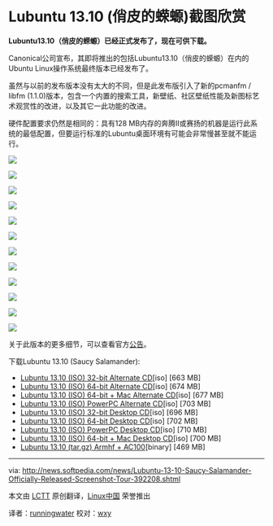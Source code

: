 Lubuntu 13.10 (俏皮的蝾螈)截图欣赏
================================================================================
**Lubuntu13.10（俏皮的蝾螈）已经正式发布了，现在可供下载。**

Canonical公司宣布，其即将推出的包括Lubuntu13.10（俏皮的蝾螈）在内的Ubuntu Linux操作系统最终版本已经发布了。

虽然与以前的发布版本没有太大的不同，但是此发布版引入了新的pcmanfm / libfm (1.1.0)版本，包含一个内置的搜索工具，新壁纸、社区壁纸性能及新图标艺术观赏性的改进，以及其它一此功能的改进。

硬件配置要求仍然是相同的：具有128 MB内存的奔腾II或赛扬的机器是运行此系统的最低配置，但要运行标准的Lubuntu桌面环境有可能会非常慢甚至就不能运行。

![](http://i1-news.softpedia-static.com/images/news2/Lubuntu-13-10-Saucy-Salamander-Officially-Released-Screenshot-Tour-392208-2.jpg)

![](http://i1-news.softpedia-static.com/images/news2/Lubuntu-13-10-Saucy-Salamander-Officially-Released-Screenshot-Tour-392208-3.jpg)

![](http://i1-news.softpedia-static.com/images/news2/Lubuntu-13-10-Saucy-Salamander-Officially-Released-Screenshot-Tour-392208-4.jpg)

![](http://i1-news.softpedia-static.com/images/news2/Lubuntu-13-10-Saucy-Salamander-Officially-Released-Screenshot-Tour-392208-5.jpg)

![](http://i1-news.softpedia-static.com/images/news2/Lubuntu-13-10-Saucy-Salamander-Officially-Released-Screenshot-Tour-392208-6.jpg)

![](http://i1-news.softpedia-static.com/images/news2/Lubuntu-13-10-Saucy-Salamander-Officially-Released-Screenshot-Tour-392208-7.jpg)

![](http://i1-news.softpedia-static.com/images/news2/Lubuntu-13-10-Saucy-Salamander-Officially-Released-Screenshot-Tour-392208-8.jpg)

![](http://i1-news.softpedia-static.com/images/news2/Lubuntu-13-10-Saucy-Salamander-Officially-Released-Screenshot-Tour-392208-9.jpg)

![](http://i1-news.softpedia-static.com/images/news2/Lubuntu-13-10-Saucy-Salamander-Officially-Released-Screenshot-Tour-392208-10.jpg)

![](http://i1-news.softpedia-static.com/images/news2/Lubuntu-13-10-Saucy-Salamander-Officially-Released-Screenshot-Tour-392208-11.jpg)

![](http://i1-news.softpedia-static.com/images/news2/Lubuntu-13-10-Saucy-Salamander-Officially-Released-Screenshot-Tour-392208-12.jpg)

![](http://i1-news.softpedia-static.com/images/news2/Lubuntu-13-10-Saucy-Salamander-Officially-Released-Screenshot-Tour-392208-13.jpg)

关于此版本的更多细节，可以查看官方[公告][1]。

下载Lubuntu 13.10 (Saucy Salamander):

- [Lubuntu 13.10 (ISO) 32-bit Alternate CD][2][iso] [663 MB]
- [Lubuntu 13.10 (ISO) 64-bit Alternate CD][3][iso] [674 MB]
- [Lubuntu 13.10 (ISO) 64-bit + Mac Alternate CD][4][iso] [677 MB]
- [Lubuntu 13.10 (ISO) PowerPC Alternate CD][5][iso] [703 MB]
- [Lubuntu 13.10 (ISO) 32-bit Desktop CD][6][iso] [696 MB]
- [Lubuntu 13.10 (ISO) 64-bit Desktop CD][7][iso] [702 MB]
- [Lubuntu 13.10 (ISO) PowerPC Desktop CD][8][iso] [710 MB]
- [Lubuntu 13.10 (ISO) 64-bit + Mac Desktop CD][9][iso] [700 MB]
- [Lubuntu 13.10 (tar.gz) Armhf + AC100][10][binary] [469 MB]

--------------------------------------------------------------------------------

via: http://news.softpedia.com/news/Lubuntu-13-10-Saucy-Salamander-Officially-Released-Screenshot-Tour-392208.shtml

本文由 [LCTT](https://github.com/LCTT/TranslateProject) 原创翻译，[Linux中国](http://linux.cn/) 荣誉推出

译者：[runningwater](https://github.com/runningwater) 校对：[wxy](https://github.com/wxy)

[1]:https://wiki.ubuntu.com/SaucySalamander/ReleaseNotes/Lubuntu
[2]:http://cdimage.ubuntu.com/lubuntu/releases/13.10/release/lubuntu-13.10-alternate-i386.iso
[3]:http://cdimage.ubuntu.com/lubuntu/releases/13.10/release/lubuntu-13.10-alternate-amd64.iso
[4]:http://cdimage.ubuntu.com/lubuntu/releases/13.10/release/lubuntu-13.10-alternate-amd64+mac.iso
[5]:http://cdimage.ubuntu.com/lubuntu/releases/13.10/release/lubuntu-13.10-alternate-powerpc.iso
[6]:http://cdimage.ubuntu.com/lubuntu/releases/13.10/release/lubuntu-13.10-desktop-i386.iso
[7]:http://cdimage.ubuntu.com/lubuntu/releases/13.10/release/lubuntu-13.10-desktop-amd64.iso
[8]:http://cdimage.ubuntu.com/lubuntu/releases/13.10/release/lubuntu-13.10-desktop-powerpc.iso
[9]:http://cdimage.ubuntu.com/lubuntu/releases/13.10/release/lubuntu-13.10-desktop-amd64+mac.iso
[10]:http://cdimage.ubuntu.com/lubuntu/releases/13.10/release/lubuntu-13.10-preinstalled-desktop-armhf+ac100.tar.gz